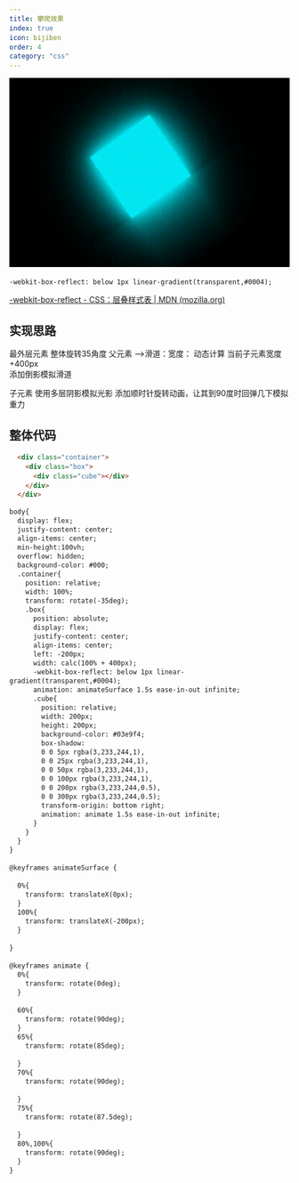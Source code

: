 ```yaml
---
title: 攀爬效果
index: true
icon: bijiben
order: 4
category: "css"
---
```


![](assets/04.gif)

`-webkit-box-reflect: below 1px linear-gradient(transparent,#0004);`

[-webkit-box-reflect - CSS：层叠样式表 | MDN (mozilla.org)](https://developer.mozilla.org/zh-CN/docs/Web/CSS/-webkit-box-reflect)

## 实现思路

最外层元素    整体旋转35角度
父元素 -->滑道：宽度： 动态计算 当前子元素宽度+400px  
	添加倒影模拟滑道

子元素 
	使用多层阴影模拟光影  添加顺时针旋转动画，让其到90度时回弹几下模拟重力


## 整体代码

```html
  <div class="container">
    <div class="box">
      <div class="cube"></div>
    </div>
  </div>
```


```less
body{
  display: flex;
  justify-content: center;
  align-items: center;
  min-height:100vh;
  overflow: hidden;
  background-color: #000;
  .container{
    position: relative;
    width: 100%;
    transform: rotate(-35deg);
    .box{
      position: absolute;
      display: flex;
      justify-content: center;
      align-items: center;
      left: -200px;
      width: calc(100% + 400px);
      -webkit-box-reflect: below 1px linear-gradient(transparent,#0004);
      animation: animateSurface 1.5s ease-in-out infinite;
      .cube{
        position: relative;
        width: 200px;
        height: 200px;
        background-color: #03e9f4;
        box-shadow: 
        0 0 5px rgba(3,233,244,1),
        0 0 25px rgba(3,233,244,1),
        0 0 50px rgba(3,233,244,1),
        0 0 100px rgba(3,233,244,1),
        0 0 200px rgba(3,233,244,0.5),
        0 0 300px rgba(3,233,244,0.5);
        transform-origin: bottom right;
        animation: animate 1.5s ease-in-out infinite;
      }
    }
  }
}

@keyframes animateSurface {

  0%{
    transform: translateX(0px);
  }
  100%{
    transform: translateX(-200px);
  }
  
}

@keyframes animate {
  0%{
    transform: rotate(0deg);
  }

  60%{
    transform: rotate(90deg);
  }
  65%{
    transform: rotate(85deg);

  }
  70%{
    transform: rotate(90deg);

  }
  75%{
    transform: rotate(87.5deg);

  }
  80%,100%{
    transform: rotate(90deg);
  }
}
```



